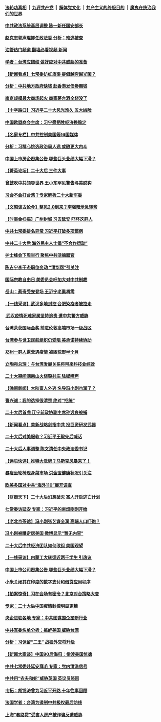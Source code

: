 ####  [法轮功真相](../../../../basic/blob/master/README.md?t=10301902) &nbsp;|&nbsp; [九评共产党](../../../../9ping.md/blob/master/README.md?t=10301902) &nbsp;|&nbsp; [解体党文化](../../../../jtdwh.md/blob/master/README.md?t=10301902)  &nbsp;|&nbsp; [共产主义的终极目的](../../../../gczydzjmd.md/blob/master/README.md?t=10301902) &nbsp;|&nbsp; [魔鬼在统治我们的世界](../../../../mgztzwmdsj.md/blob/master/README.md?t=10301902) 

#### [中共政法系统高层调整 陈一新任国安部长](../pages/nsc413/n13855686.md?t=10301902) 

#### [赵克志郭声琨卸任政法委 分析：难逃被查](../pages/nsc413/n13855676.md?t=10301902) 

#### [油管热门频道 翻墙必看视频 新闻](http://209.250.226.216:81/youtube.html?10301902)

#### [学者：台湾应团结 做好应对中共威胁的准备](../pages/nsc413/n13855630.md?t=10301902) 

#### [【新闻看点】七常委访红旗渠 提倡越穷越光荣？](../pages/nsc413/n13855503.md?t=10301902) 

#### [分析：中共地方政府缺钱 赴香港发债劵圈钱](../pages/nsc413/n13855612.md?t=10301902) 


#### [南京规模最大商场起火 商家茅台酒全烧没了](../pages/nsc413/n13855540.md?t=10301902) 

#### [【十字路口】习近平二十大风光难久 五大凶险](../pages/nsc413/n13855330.md?t=10301902) 

#### [中国欧盟商会主席：习宁愿牺牲经济换稳定](../pages/nsc413/n13855497.md?t=10301902) 

#### [【名家专栏】中共控制美国等16国媒体](../pages/nsc413/n13855348.md?t=10301902) 

#### [分析：习精心挑选政治局人选 或酿更大内斗](../pages/nsc413/n13855501.md?t=10301902) 

#### [中国上市房企密集公告 哪些巨头业绩大幅下滑？](../pages/nsc413/n13855504.md?t=10301902) 

#### [【菁英论坛】二十大后 三件大事](../pages/nsc413/n13855500.md?t=10301902) 

#### [曾鼓吹中共领导世界 王小东罕见警告与美脱钩](../pages/nsc413/n13855237.md?t=10301902) 

#### [习会不会打台湾？专家解析二十大新军委](../pages/nsc413/n13855095.md?t=10301902) 

#### [【文昭谈古论今】整风2.0到来？李强暗示急转弯](../pages/nsc413/n13855369.md?t=10301902) 

#### [【时事金扫描】广州封城 习去延安 吓坏这群人](../pages/nsc413/n13855036.md?t=10301902) 

#### [中共七常委排名异常 习近平打破多项惯例](../pages/nsc413/n13855298.md?t=10301902) 

#### [中共二十大后 海外民主人士倡“不合作运动”](../pages/nsc413/n13855429.md?t=10301902) 

#### [护士峰会下周举行 聚焦中共活摘器官](../pages/nsc413/n13855418.md?t=10301902) 

#### [陈吉宁李干杰职位变动 “清华帮”引关注](../pages/nsc413/n13854997.md?t=10301902) 

#### [国际宗教自由日 美委员会吁加大对中共制裁](../pages/nsc413/n13855021.md?t=10301902) 

#### [岳山：蔡奇受宠登场 王沪宁老巢凋零](../pages/nsc413/n13855180.md?t=10301902) 

#### [【一线采访】武汉多地封控 合肥染疫者被拉走](../pages/nsc413/n13855191.md?t=10301902) 

#### [ 武汉疫情死难家属坚持追责 遭中共警方威胁](../pages/nsc413/n13855282.md?t=10301902) 

#### [台湾茶获国际金奖 前进伦敦高端市场一级战区](../pages/nsc413/n13855255.md?t=10301902) 

#### [台湾参与世卫民航组织仍受阻 美承诺持续协助](../pages/nsc413/n13855299.md?t=10301902) 

#### [郑州一群人露营遇疫情 被困荒野半个月](../pages/nsc413/n13855242.md?t=10301902) 

#### [立陶宛总理：与台湾发展关系将带来科技业综效](../pages/nsc413/n13855197.md?t=10301902) 

#### [二十大期间湖南山火烧毁村庄 陆媒噤声](../pages/nsc413/n13855083.md?t=10301902) 


#### [【晚间新闻】大陆富人外逃 名导冯小刚也润了？](../pages/nsc413/n13854980.md?t=10301902) 


#### [曹兴诚：我的选择很清楚 绝对“拒统”](../pages/nsc413/n13854520.md?t=10301902) 

#### [二十大后首虎 辽宁前政协副主席孙远良被捕](../pages/nsc413/n13855189.md?t=10301902) 

#### [【新闻看点】美新战略剑指中共 投巨资研发武器](../pages/nsc413/n13854999.md?t=10301902) 

#### [二十大后对美服软？习近平王毅先后喊话](../pages/nsc413/n13855160.md?t=10301902) 

#### [二十大后人事调整 陈文清任中央政法委书记](../pages/nsc413/n13855058.md?t=10301902) 

#### [【远见快评】推特大洗牌？马斯克风暴来了！](../pages/nsc413/n13854994.md?t=10301902) 

#### [暴瘦坐轮椅现身菜市场 洪金宝健康状况引关注](../pages/nsc413/n13855011.md?t=10301902) 

#### [欧美多国对中共“海外110”展开调查](../pages/nsc413/n13855016.md?t=10301902) 

#### [【财商天下】二十大后幻想破灭 富人开启逃亡计划](../pages/nsc413/n13854942.md?t=10301902) 

#### [七常委访延安 专家：习近平的麻烦刚刚开始](../pages/nsc413/n13854077.md?t=10301902) 

#### [【老北京茶馆】冯小刚张艺谋全润 高端人口吓跑？](../pages/nsc413/n13854914.md?t=10301902) 

#### [冯小刚被曝定居美国 微博显示“暂无内容”](../pages/nsc413/n13854953.md?t=10301902) 

#### [二十大后中共经济团队如何改组 美国观望](../pages/nsc413/n13854967.md?t=10301902) 

#### [【一线采访】内蒙工大转运近两千学生 引热议](../pages/nsc413/n13854643.md?t=10301902) 

#### [中国上市公司密集公告 哪些巨头业绩大幅下滑？](../pages/nsc413/n13854949.md?t=10301902) 

#### [小米关闭其在印度的数字支付和借贷应用程序](../pages/nsc413/n13854939.md?t=10301902) 

#### [【拍案惊奇】习在会场有密令？北京对台策略大变](../pages/nsc413/n13854895.md?t=10301902) 

#### [专家：二十大后中国疫情封控明显更糟](../pages/nsc413/n13854904.md?t=10301902) 

#### [央企进驻各地 专家：中共图谋国企垄断行业](../pages/nsc413/n13854554.md?t=10301902) 

#### [中共军委名单分析：挑衅美国 威胁台湾](../pages/nsc413/n13854548.md?t=10301902) 

#### [分析：习保留“二王” 战狼外交将升级](../pages/nsc413/n13854172.md?t=10301902) 

#### [【新闻大家谈】中国90后海归：偷渡美国惊魂](../pages/nsc413/n13854808.md?t=10301902) 

#### [中共七常委赴延安拜毛 专家：党内清洗信号](../pages/nsc413/n13854500.md?t=10301902) 

#### [中共用“农夫和蛇”威胁英国 英议员怒回](../pages/nsc413/n13854850.md?t=10301902) 

#### [韦拓：胡锦涛曾为习近平开路 十年往事回顾](../pages/nsc413/n13854543.md?t=10301902) 

#### [法国学者：台湾为遏制中共极权最后防线](../pages/nsc413/n13854662.md?t=10301902) 

#### [上海“套路贷”受害人房产被诈骗反遭威胁](../pages/nsc413/n13853106.md?t=10301902) 

<img src='http://gfw-breaker.win/goodnews/indexes/nsc413.md' width='0px' height='0px'/>
